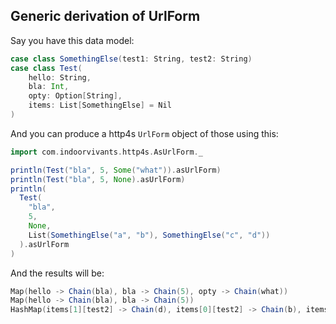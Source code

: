 ## Generic derivation of UrlForm

Say you have this data model:

```scala
case class SomethingElse(test1: String, test2: String)
case class Test(
    hello: String,
    bla: Int,
    opty: Option[String],
    items: List[SomethingElse] = Nil
)
```

And you can produce a http4s `UrlForm` object of those using this:

```scala
import com.indoorvivants.http4s.AsUrlForm._

println(Test("bla", 5, Some("what")).asUrlForm)
println(Test("bla", 5, None).asUrlForm)
println(
  Test(
    "bla",
    5,
    None,
    List(SomethingElse("a", "b"), SomethingElse("c", "d"))
  ).asUrlForm
)
```

And the results will be:

```scala
Map(hello -> Chain(bla), bla -> Chain(5), opty -> Chain(what))
Map(hello -> Chain(bla), bla -> Chain(5))
HashMap(items[1][test2] -> Chain(d), items[0][test2] -> Chain(b), items[1][test1] -> Chain(c), hello -> Chain(bla), items[0][test1] -> Chain(a), bla -> Chain(5))
```
